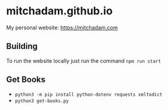 # mitchadam.github.io

My personal website: https://mitchadam.com

## Building

To run the website locally just run the command `npm run start`

## Get Books

- `python3 -m pip install python-dotenv requests xmltodict`
- `python3 get-books.py`
